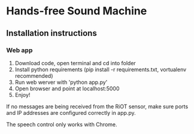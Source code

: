 # Hands-free Sound Machine

## Installation instructions

### Web app
  1. Download code, open terminal and cd into folder
  2. Install python requirements (pip install -r requirements.txt, vortualenv recommended)
  3. Run web werver with 'python app.py'
  4. Open browser and point at localhost:5000
  5. Enjoy!

If no messages are being received from the RiOT sensor, make sure ports and IP addresses are configured correctly in app.py. 

The speech control only works with Chrome.